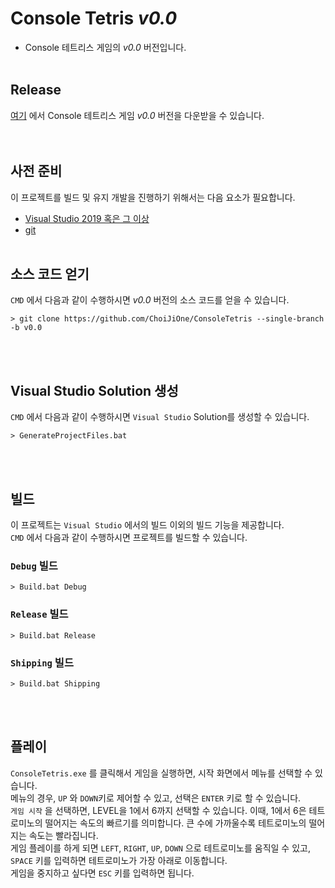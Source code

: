 # Console Tetris *v0.0*
- Console 테트리스 게임의 *v0.0* 버전입니다.
<br><br>


## Release

[여기](https://github.com/ChoiJiOne/ConsoleTetris/releases/tag/v0.0) 에서 Console 테트리스 게임 *v0.0* 버전을 다운받을 수 있습니다.  
<br><br>


## 사전 준비

이 프로젝트를 빌드 및 유지 개발을 진행하기 위해서는 다음 요소가 필요합니다.
- [Visual Studio 2019 혹은 그 이상](https://visualstudio.microsoft.com/ko/)
- [git](https://git-scm.com/)
<br><br>


## 소스 코드 얻기

`CMD` 에서 다음과 같이 수행하시면 *v0.0* 버전의 소스 코드를 얻을 수 있습니다.
```
> git clone https://github.com/ChoiJiOne/ConsoleTetris --single-branch -b v0.0
```
<br><br>


## Visual Studio Solution 생성

`CMD` 에서 다음과 같이 수행하시면 `Visual Studio` Solution를 생성할 수 있습니다.
```
> GenerateProjectFiles.bat
```
<br><br>


## 빌드

이 프로젝트는 `Visual Studio` 에서의 빌드 이외의 빌드 기능을 제공합니다.  
`CMD` 에서 다음과 같이 수행하시면 프로젝트를 빌드할 수 있습니다.  

### `Debug` 빌드
```
> Build.bat Debug
```

### `Release` 빌드
```
> Build.bat Release
```

### `Shipping` 빌드
```
> Build.bat Shipping
```
<br><br>


## 플레이

`ConsoleTetris.exe` 를 클릭해서 게임을 실행하면, 시작 화면에서 메뉴를 선택할 수 있습니다.  
메뉴의 경우, `UP` 와 `DOWN`키로 제어할 수 있고, 선택은 `ENTER` 키로 할 수 있습니다.  
`게임 시작` 을 선택하면, LEVEL을 1에서 6까지 선택할 수 있습니다. 이때, 1에서 6은 테트로미노의 떨어지는 속도의 빠르기를 의미합니다. 큰 수에 가까울수록 테트로미노의 떨어지는 속도는 빨라집니다.  
게임 플레이를 하게 되면 `LEFT`, `RIGHT`, `UP`, `DOWN` 으로 테트로미노를 움직일 수 있고, `SPACE` 키를 입력하면 테트로미노가 가장 아래로 이동합니다.  
게임을 중지하고 싶다면 `ESC` 키를 입력하면 됩니다.
